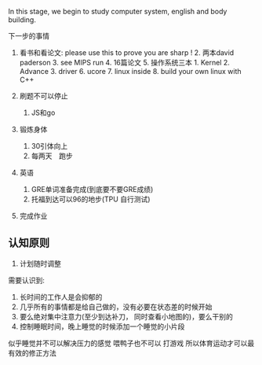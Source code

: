 In this stage, we begin to study computer system, english and body building.

下一步的事情

1. 看书和看论文: please use this to prove you are sharp !
    2. 两本david paderson
    3. see MIPS run
    4. 16篇论文
    5. 操作系统三本
        1. Kernel
        2. Advance
        3. driver
    6. ucore
    7. linux inside
    8. build your own linux with C++


2. 刷题不可以停止
    1. JS和go

3. 锻炼身体
    1. 30引体向上
    2. 每两天　跑步

4. 英语
    1. GRE单词准备完成(到底要不要GRE成绩)
    2. 托福到达可以96的地步(TPU 自行测试)

5. 完成作业

## 认知原则
1. 计划随时调整

需要认识到:
1. 长时间的工作人是会抑郁的
2. 几乎所有的事情都是给自己做的，没有必要在状态差的时候开始
3. 要么绝对集中注意力(至少到达补刀， 同时查看小地图的)，要么干别的
4. 控制睡眠时间，晚上睡觉的时候添加一个睡觉的小片段

似乎睡觉并不可以解决压力的感觉
喂鸭子也不可以
打游戏
所以体育运动才可以最有效的修正方法
